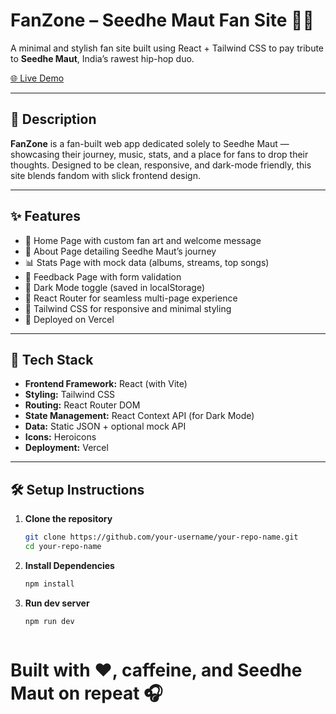 # FanZone – Seedhe Maut Fan Site 🎤🔥

A minimal and stylish fan site built using React + Tailwind CSS to pay tribute to **Seedhe Maut**, India’s rawest hip-hop duo.

[🌐 Live Demo](https://end-terrm.vercel.app/)

---

## 📝 Description

**FanZone** is a fan-built web app dedicated solely to Seedhe Maut — showcasing their journey, music, stats, and a place for fans to drop their thoughts. Designed to be clean, responsive, and dark-mode friendly, this site blends fandom with slick frontend design.

---

## ✨ Features

- 🎨 Home Page with custom fan art and welcome message  
- 📖 About Page detailing Seedhe Maut’s journey  
- 📊 Stats Page with mock data (albums, streams, top songs)  
- 💌 Feedback Page with form validation  
- 🌙 Dark Mode toggle (saved in localStorage)  
- 🔁 React Router for seamless multi-page experience  
- 🧼 Tailwind CSS for responsive and minimal styling  
- 🔗 Deployed on Vercel

---

## 🧰 Tech Stack

- **Frontend Framework:** React (with Vite)  
- **Styling:** Tailwind CSS  
- **Routing:** React Router DOM  
- **State Management:** React Context API (for Dark Mode)  
- **Data:** Static JSON + optional mock API  
- **Icons:** Heroicons  
- **Deployment:** Vercel

---

## 🛠️ Setup Instructions

1. **Clone the repository**
   ```bash
   git clone https://github.com/your-username/your-repo-name.git
   cd your-repo-name


2. **Install Dependencies**
   ```bash
   npm install

3. **Run dev server**
   ```bash
   npm run dev



# Built with ❤️, caffeine, and Seedhe Maut on repeat 🎧
